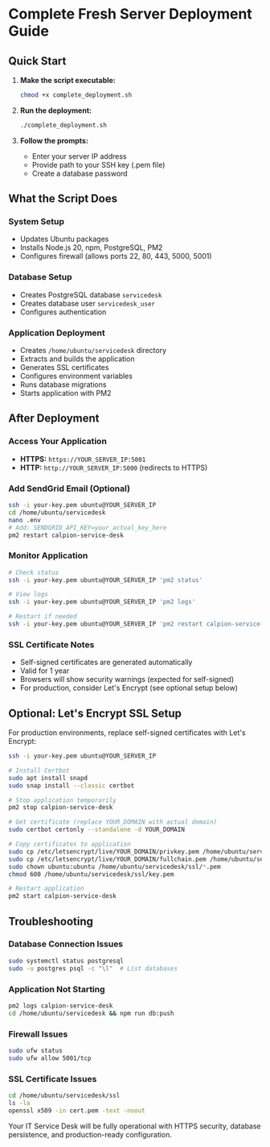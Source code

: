 # Complete Fresh Server Deployment Guide

## Quick Start

1. **Make the script executable:**
   ```bash
   chmod +x complete_deployment.sh
   ```

2. **Run the deployment:**
   ```bash
   ./complete_deployment.sh
   ```

3. **Follow the prompts:**
   - Enter your server IP address
   - Provide path to your SSH key (.pem file)
   - Create a database password

## What the Script Does

### System Setup
- Updates Ubuntu packages
- Installs Node.js 20, npm, PostgreSQL, PM2
- Configures firewall (allows ports 22, 80, 443, 5000, 5001)

### Database Setup
- Creates PostgreSQL database `servicedesk`
- Creates database user `servicedesk_user`
- Configures authentication

### Application Deployment
- Creates `/home/ubuntu/servicedesk` directory
- Extracts and builds the application
- Generates SSL certificates
- Configures environment variables
- Runs database migrations
- Starts application with PM2

## After Deployment

### Access Your Application
- **HTTPS:** `https://YOUR_SERVER_IP:5001`
- **HTTP:** `http://YOUR_SERVER_IP:5000` (redirects to HTTPS)

### Add SendGrid Email (Optional)
```bash
ssh -i your-key.pem ubuntu@YOUR_SERVER_IP
cd /home/ubuntu/servicedesk
nano .env
# Add: SENDGRID_API_KEY=your_actual_key_here
pm2 restart calpion-service-desk
```

### Monitor Application
```bash
# Check status
ssh -i your-key.pem ubuntu@YOUR_SERVER_IP 'pm2 status'

# View logs
ssh -i your-key.pem ubuntu@YOUR_SERVER_IP 'pm2 logs'

# Restart if needed
ssh -i your-key.pem ubuntu@YOUR_SERVER_IP 'pm2 restart calpion-service-desk'
```

### SSL Certificate Notes
- Self-signed certificates are generated automatically
- Valid for 1 year
- Browsers will show security warnings (expected for self-signed)
- For production, consider Let's Encrypt (see optional setup below)

## Optional: Let's Encrypt SSL Setup

For production environments, replace self-signed certificates with Let's Encrypt:

```bash
ssh -i your-key.pem ubuntu@YOUR_SERVER_IP

# Install Certbot
sudo apt install snapd
sudo snap install --classic certbot

# Stop application temporarily
pm2 stop calpion-service-desk

# Get certificate (replace YOUR_DOMAIN with actual domain)
sudo certbot certonly --standalone -d YOUR_DOMAIN

# Copy certificates to application
sudo cp /etc/letsencrypt/live/YOUR_DOMAIN/privkey.pem /home/ubuntu/servicedesk/ssl/key.pem
sudo cp /etc/letsencrypt/live/YOUR_DOMAIN/fullchain.pem /home/ubuntu/servicedesk/ssl/cert.pem
sudo chown ubuntu:ubuntu /home/ubuntu/servicedesk/ssl/*.pem
chmod 600 /home/ubuntu/servicedesk/ssl/key.pem

# Restart application
pm2 start calpion-service-desk
```

## Troubleshooting

### Database Connection Issues
```bash
sudo systemctl status postgresql
sudo -u postgres psql -c "\l"  # List databases
```

### Application Not Starting
```bash
pm2 logs calpion-service-desk
cd /home/ubuntu/servicedesk && npm run db:push
```

### Firewall Issues
```bash
sudo ufw status
sudo ufw allow 5001/tcp
```

### SSL Certificate Issues
```bash
cd /home/ubuntu/servicedesk/ssl
ls -la
openssl x509 -in cert.pem -text -noout
```

Your IT Service Desk will be fully operational with HTTPS security, database persistence, and production-ready configuration.